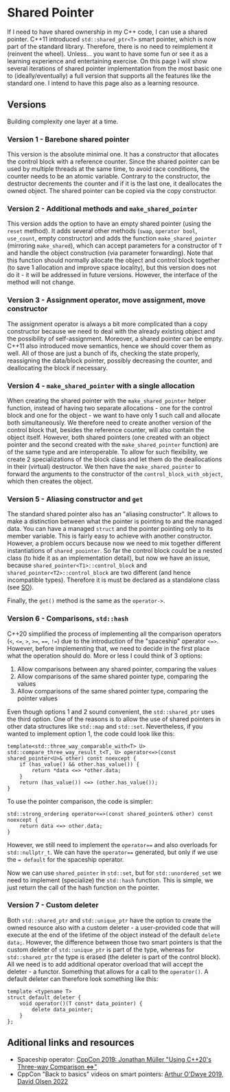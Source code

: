
# Shared Pointer
If I need to have shared ownership in my C++ code, I can use a shared pointer. C++11 introduced `std::shared_ptr<T>` smart pointer, which is now part of the standard library. Therefore, there is no need to reimplement it (reinvent the wheel). Unless... you want to have some fun or see it as a learning experience and entertaining exercise. On this page I will show several iterations of shared pointer implementation from the most basic one to (ideally/eventually) a full version that supports all the features like the standard one. I intend to have this page also as a learning resource. 

## Versions
Building complexity one layer at a time.

### Version 1 - Barebone shared pointer
This version is the absolute minimal one. It has a constructor that allocates the control block with a reference counter. Since the shared pointer can be used by multiple threads at the same time, to avoid race conditions, the counter needs to be an atomic variable. Contrary to the constructor, the destructor decrements the counter and if it is the last one, it deallocates the owned object. The shared pointer can be copied via the copy constructor.

### Version 2 - Additional methods and `make_shared_pointer`
This version adds the option to have an empty shared pointer (using the `reset` method). It adds several other methods (`swap`, `operator bool`, `use_count`, empty constructor) and adds the function `make_shared_pointer` (mirroring `make_shared`), which can accept parameters for a constructor of `T` and handle the object construction (via parameter forwarding). Note that this function should normally allocate the object and control block together (to save 1 allocation and improve space locality), but this version does not do it - it will be addressed in future versions. However, the interface of the method will not change.

### Version 3 - Assignment operator, move assignment, move constructor
The assignment operator is always a bit more complicated than a copy constructor because we need to deal with the already existing object and the possibility of self-assignment. Moreover, a shared pointer can be empty. C++11 also introduced move semantics, hence we should cover them as well. All of those are just a bunch of ifs, checking the state properly, reassigning the data/block pointer, possibly decreasing the counter, and deallocating the block if necessary.

### Version 4 - `make_shared_pointer` with a single allocation
When creating the shared pointer with the `make_shared_pointer` helper function, instead of having two separate allocations - one for the control block and one for the object - we want to have only 1 such call and allocate both simultaneously. We therefore need to create another version of the control block that, besides the reference counter, will also contain the object itself. However, both shared pointers (one created with an object pointer and the second created with the `make_shared_pointer` function) are of the same type and are interoperable. To allow for such flexibility, we create 2 specializations of the block class and let them do the deallocations in their (virtual) destructor. We then have the `make_shared_pointer` to forward the arguments to the constructor of the `control_block_with_object`, which then creates the object.

### Version 5 - Aliasing constructor and `get`
The standard shared pointer also has an "aliasing constructor". It allows to make a distinction between what the pointer is pointing to and the managed data. You can have a managed `struct` and the pointer pointing only to its member variable. This is fairly easy to achieve with another constructor. However, a problem occurs because now we need to mix together different instantiations of `shared_poointer`. So far the control block could be a nested class (to hide it as an implementation detail), but now we have an issue, because `shared_pointer<T1>::control_block` and `shared_pointer<T2>::control_block` are two different (and hence incompatible types). Therefore it is must be declared as a standalone class (see [SO](https://stackoverflow.com/questions/77342783/nested-class-of-a-template-class-interoperability-and-visibility/77343089#77343089)).

Finally, the `get()` method is the same as the `operator->`.

### Version 6 - Comparisons, `std::hash`
C++20 simplified the process of implementing all the comparison operators (`<`, `<=`, `>`, `>=`, `==`, `!=`) due to the introduction of the "spaceship" operator `<=>`. However, before implementing that, we need to decide in the first place what the operation should do. More or less I could think of 3 options:

 1. Allow comparisons between any shared pointer, comparing the values
 2. Allow comparisons of the same shared pointer type, comparing the values
 3. Allow comparisons of the same shared pointer type, comparing the pointer values

Even though options 1 and 2 sound convenient, the `std::shared_ptr` uses the third option. One of the reasons is to allow the use of shared pointers in other data structures like `std::map` and `std::set`. Nevertheless, if you wanted to implement option 1, the code could look like this:

    template<std::three_way_comparable_with<T> U>
    std::compare_three_way_result_t<T, U> operator<=>(const shared_pointer<U>& other) const noexcept {
        if (has_value() && other.has_value()) {
            return *data <=> *other.data;
        }
        return (has_value()) <=> (other.has_value());
    }

To use the pointer comparison, the code is simpler:

    std::strong_ordering operator<=>(const shared_pointer& other) const noexcept {
        return data <=> other.data;
    }

However, we still need to implement the `operator==` and also overloads for `std::nullptr_t`. We can have the `operator==` generated, but only if we use the `= default` for the spaceship operator.

Now we can use `shared_pointer` in `std::set`, but for `std::unordered_set` we need to implement (specialize) the `std::hash` function. This is simple, we just return the call of the hash function on the pointer.

### Version 7 - Custom deleter
Both `std::shared_ptr`  and `std::unique_ptr` have the option to create the owned resource also with a custom deleter - a user-provided code that will execute at the end of the lifetime of the object instead of the default `delete data;`. However, the difference between those two smart pointers is that the custom deleter of `std::unique_ptr` is part of the type, whereas for `std::shared_ptr` the type is erased (the deleter is part of the control block). All we need is to add additional operator overload that will accept the deleter - a functor. Something that allows for a call to the `operator()`. A default deleter can therefore look something like this:

    template <typename T>
    struct default_deleter {
        void operator()(T const* data_pointer) {
            delete data_pointer;
        }
    };

## Aditional links and resources
 - Spaceship operator: [CppCon 2019: Jonathan Müller "Using C++20's Three-way Comparison <=>"](https://www.youtube.com/watch?v=8jNXy3K2Wpk)
 - CppCon "Back to basics" videos on smart pointers: [Arthur O'Dwye 2019](https://www.youtube.com/watch?v=xGDLkt-jBJ4), [David Olsen 2022](https://www.youtube.com/watch?v=YokY6HzLkXs)
 